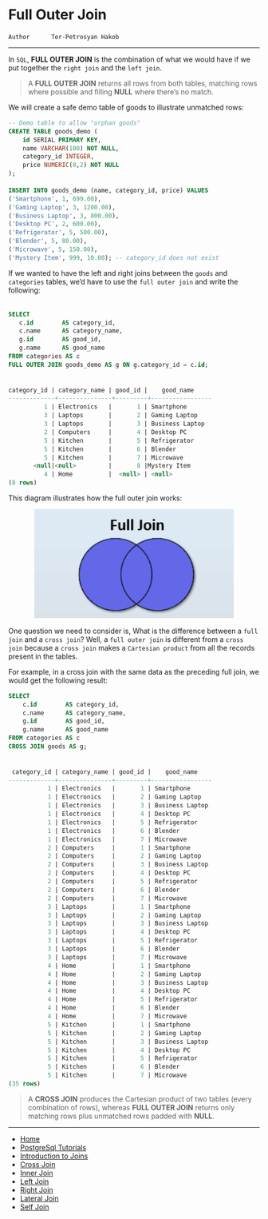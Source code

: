 # Full Outer Join

```info
Author      Ter-Petrosyan Hakob
```

---

In `SQL`, **FULL OUTER JOIN** is the combination of what we would have if we put together the `right join` and the `left join`. 

> A **FULL OUTER JOIN** returns all rows from both tables, matching rows where possible and filling **NULL** where there’s no match.

We will create a safe demo table of goods to illustrate unmatched rows:

```sql
-- Demo table to allow "orphan goods"
CREATE TABLE goods_demo (
    id SERIAL PRIMARY KEY,
    name VARCHAR(100) NOT NULL,
    category_id INTEGER,
    price NUMERIC(8,2) NOT NULL
);

INSERT INTO goods_demo (name, category_id, price) VALUES
('Smartphone', 1, 699.00),
('Gaming Laptop', 3, 1200.00),
('Business Laptop', 3, 800.00),
('Desktop PC', 2, 600.00),
('Refrigerator', 5, 500.00),
('Blender', 5, 80.00),
('Microwave', 5, 150.00),
('Mystery Item', 999, 10.00); -- category_id does not exist
```

 If we wanted to have the left and right joins between the `goods` and `categories` tables, 
 we’d have to use the `full outer join` and write the following:


 ```sql

 SELECT
    c.id        AS category_id,
    c.name      AS category_name,
    g.id        AS good_id,
    g.name      AS good_name
FROM categories AS c
FULL OUTER JOIN goods_demo AS g ON g.category_id = c.id;


 category_id | category_name | good_id |    good_name    
-------------+---------------+---------+-----------------
           1 | Electronics   |       1 | Smartphone
           3 | Laptops       |       2 | Gaming Laptop
           3 | Laptops       |       3 | Business Laptop
           2 | Computers     |       4 | Desktop PC
           5 | Kitchen       |       5 | Refrigerator
           5 | Kitchen       |       6 | Blender
           5 | Kitchen       |       7 | Microwave
        <null|<null>         |       8 |Mystery Item
           4 | Home          |  <null> | <null>
(8 rows)

```

This diagram illustrates how the full outer join works:

<p align="center">
    <img src="./assets/img5.png" alt="img5" width="400" />
</p>


One question we need to consider is, What is the difference between a `full join` and a `cross join`? 
Well, a `full outer join` is different from a `cross join` because a `cross join` makes a `Cartesian product` from all the records present in the tables.

For example, in a cross join with the same data as the preceding full join, we would get the following result:

```sql
SELECT
    c.id        AS category_id,
    c.name      AS category_name,
    g.id        AS good_id,
    g.name      AS good_name
FROM categories AS c
CROSS JOIN goods AS g;


 category_id | category_name | good_id |    good_name    
-------------+---------------+---------+-----------------
           1 | Electronics   |       1 | Smartphone
           1 | Electronics   |       2 | Gaming Laptop
           1 | Electronics   |       3 | Business Laptop
           1 | Electronics   |       4 | Desktop PC
           1 | Electronics   |       5 | Refrigerator
           1 | Electronics   |       6 | Blender
           1 | Electronics   |       7 | Microwave
           2 | Computers     |       1 | Smartphone
           2 | Computers     |       2 | Gaming Laptop
           2 | Computers     |       3 | Business Laptop
           2 | Computers     |       4 | Desktop PC
           2 | Computers     |       5 | Refrigerator
           2 | Computers     |       6 | Blender
           2 | Computers     |       7 | Microwave
           3 | Laptops       |       1 | Smartphone
           3 | Laptops       |       2 | Gaming Laptop
           3 | Laptops       |       3 | Business Laptop
           3 | Laptops       |       4 | Desktop PC
           3 | Laptops       |       5 | Refrigerator
           3 | Laptops       |       6 | Blender
           3 | Laptops       |       7 | Microwave
           4 | Home          |       1 | Smartphone
           4 | Home          |       2 | Gaming Laptop
           4 | Home          |       3 | Business Laptop
           4 | Home          |       4 | Desktop PC
           4 | Home          |       5 | Refrigerator
           4 | Home          |       6 | Blender
           4 | Home          |       7 | Microwave
           5 | Kitchen       |       1 | Smartphone
           5 | Kitchen       |       2 | Gaming Laptop
           5 | Kitchen       |       3 | Business Laptop
           5 | Kitchen       |       4 | Desktop PC
           5 | Kitchen       |       5 | Refrigerator
           5 | Kitchen       |       6 | Blender
           5 | Kitchen       |       7 | Microwave
(35 rows)

```

> A **CROSS JOIN** produces the Cartesian product of two tables (every combination of rows), 
> whereas **FULL OUTER JOIN** returns only matching rows plus unmatched rows padded with **NULL**.

--- 

- [Home](./../../README.md)
- [PostgreSql Tutorials](./../tutorials.md)
- [Introduction to Joins](./1_Introduction_to_Joins.md)
- [Cross Join](./2_cross_join.md)
- [Inner Join](./3_Inner_Join.md)
- [Left Join](./4_Left_Join.md)
- [Right Join](./5_Right_Join.md)
- [Lateral Join](./7_Lateral_Join.md)
- [Self Join](./8_self_join.md)